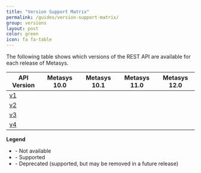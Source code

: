 ```yaml
---
title: "Version Support Matrix"
permalink: /guides/version-support-matrix/
group: versions
layout: post
color: green
icon: fa fa-table
---
```


The following table shows which versions of the REST API are available for each release of Metasys.

| API Version |            Metasys 10.0            |            Metasys 10.1            |            Metasys 11.0            |            Metasys 12.0            |
| ----------- | :--------------------------------: | :--------------------------------: | :--------------------------------: | :--------------------------------: |
| [v1][]      | <i class='fa fa-check-circle'></i> |    <i class='fa fa-times'></i>     |    <i class='fa fa-times'></i>     |    <i class='fa fa-times'></i>     |
| [v2][]      |    <i class='fa fa-times'></i>     | <i class='fa fa-check-circle'></i> | <i class='fa fa-check-circle'></i> |    <i class='fa fa-check'></i>     |
| [v3][]      |    <i class='fa fa-times'></i>     |    <i class='fa fa-times'></i>     | <i class='fa fa-check-circle'></i> |    <i class='fa fa-check'></i>     |
| [v4][]      |    <i class='fa fa-times'></i>     |    <i class='fa fa-times'></i>     |    <i class='fa fa-times'></i>     | <i class='fa fa-check-circle'></i> |

**Legend**

* <i class='fa fa-times'></i> - Not available
* <i class='fa fa-check-circle'></i> - Supported
* <i class='fa fa-check'></i> - Deprecated (supported, but may be removed in a future release)

[v1]: /api-landing/api/v1/
[v2]: /api-landing/api/v2/
[v3]: /api-landing/api/v3/
[v4]: /api-landing/api/v4
